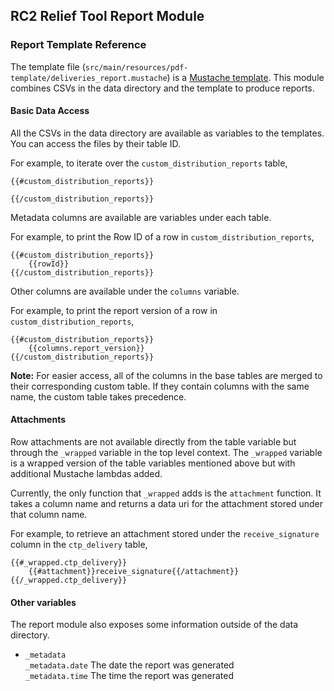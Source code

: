 ## RC2 Relief Tool Report Module 

### Report Template Reference 
The template file (`src/main/resources/pdf-template/deliveries_report.mustache`) is a [Mustache template](https://mustache.github.io/mustache.5.html). This module combines CSVs in the data directory and 
the template to produce reports. 

#### Basic Data Access

All the CSVs in the data directory are available as variables to the templates. You can access 
the files by their table ID. 

For example, to iterate over the `custom_distribution_reports` table,
```
{{#custom_distribution_reports}}

{{/custom_distribution_reports}}
```

Metadata columns are available are variables under each table. 

For example, to print the Row ID of a row in `custom_distribution_reports`,
```
{{#custom_distribution_reports}}
    {{rowId}}
{{/custom_distribution_reports}}
```

Other columns are available under the `columns` variable. 

For example, to print the report version of a row in `custom_distribution_reports`,
```
{{#custom_distribution_reports}}
    {{columns.report_version}}
{{/custom_distribution_reports}}
```

**Note:** For easier access, all of the columns in the base tables are merged to their corresponding custom table. If they contain columns with the same name, the custom table takes precedence. 

#### Attachments 

Row attachments are not available directly from the table variable but through the `_wrapped` variable 
in the top level context. The `_wrapped` variable is a wrapped version of the table variables mentioned 
above but with additional Mustache lambdas added. 

Currently, the only function that `_wrapped` adds is the `attachment` function. It takes a column name 
and returns a data uri for the attachment stored under that column name. 

For example, to retrieve an attachment stored under the `receive_signature` column in the `ctp_delivery` table, 
```
{{#_wrapped.ctp_delivery}}
    {{#attachment}}receive_signature{{/attachment}}
{{/_wrapped.ctp_delivery}}
```

#### Other variables

The report module also exposes some information outside of the data directory. 

 - `_metadata`  
    `_metadata.date` The date the report was generated  
    `_metadata.time` The time the report was generated 